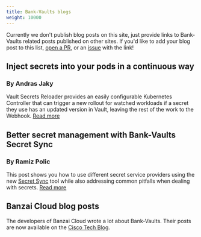 ```yaml
---
title: Bank-Vaults blogs
weight: 10000
---
```


Currently we don't publish blog posts on this site, just provide links to Bank-Vaults related posts published on other sites. If you'd like to add your blog post to this list, [open a PR](https://github.com/bank-vaults/bank-vaults.dev/pulls), or an [issue](https://github.com/bank-vaults/bank-vaults.dev/issues/) with the link!

## Inject secrets into your pods in a continuous way
### By Andras Jaky

Vault Secrets Reloader provides an easily configurable Kubernetes Controller that can trigger a new rollout for watched workloads if a secret they use has an updated version in Vault, leaving the rest of the work to the Webhook. [Read more](https://techblog.cisco.com/blog/inject-secrets-into-your-pods-in-a-continuous-way)

## Better secret management with Bank-Vaults Secret Sync
### By Ramiz Polic

This post shows you how to use different secret service providers using the new [Secret Sync](https://github.com/bank-vaults/secret-sync) tool while also addressing common pitfalls when dealing with secrets. [Read more](https://techblog.cisco.com/blog/better-secret-management-with-bank-vaults-secret-sync)

## Banzai Cloud blog posts

The developers of Banzai Cloud wrote a lot about Bank-Vaults. Their posts are now available on the [Cisco Tech Blog](https://techblog.cisco.com/tags/bank-vaults).
